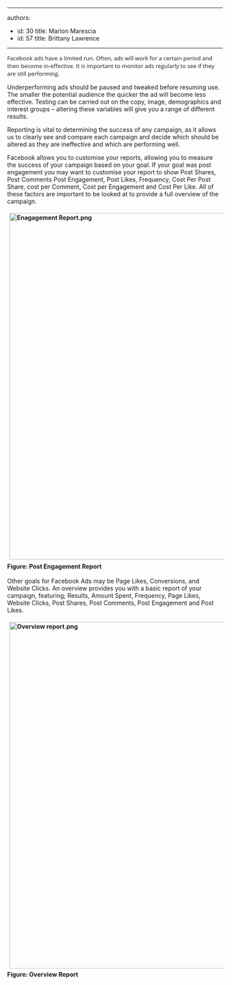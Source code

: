 

---
authors:
  - id: 30
    title: Marlon Marescia
  - id: 57
    title: Brittany Lawrence
---




<span class='intro'> <span style="font-size&#58;10pt;font-family&#58;'open sans', sans-serif;">​Facebook
ads have a limited run. Often, ads will work for a certain period and then
become in-effective. It is important to monitor ads regularly to see if they
are still performing.&#160;</span><br> </span>

<p></p><p>Underperforming ads should be paused and tweaked before resuming use. The smaller the potential audience the quicker the ad will become less effective. Testing can be carried out on the copy, image, demographics and interest groups – altering these variables will give you a range of different results.</p><p>Reporting is vital to determining the success of any campaign, as it allows us to clearly see and compare each campaign and decide which should be altered as they are ineffective and which are performing well.</p><p>Facebook allows you to customise your reports, allowing you to measure the success of your campaign based on your goal. If your goal was post engagement you may want to customise your report to show Post Shares, Post Comments Post Engagement, Post Likes, Frequency, Cost Per Post Share, cost per Comment, Cost per Engagement and Cost Per Like. All of these factors are important to be looked at to provide a full overview of the campaign. </p><p><strong><img src="/PublishingImages/Enagagement%20Report.png" alt="Enagagement Report.png" style="margin&#58;5px;width&#58;808px;" /></strong><strong style="line-height&#58;1.6;">Figure&#58; Post Engagement Report</strong><strong><br></strong></p><p>Other goals for Facebook Ads may be Page Likes, Conversions, and Website Clicks. An overview provides you with a basic report of your campaign, featuring; Results, Amount Spent, Frequency, Page Likes, Website Clicks, Post Shares, Post Comments, Post Engagement and Post Likes. </p><p><strong><img src="/PublishingImages/Overview%20report.png" alt="Overview report.png" style="margin&#58;5px;width&#58;808px;" />Figure&#58; Overview Report</strong></p>



